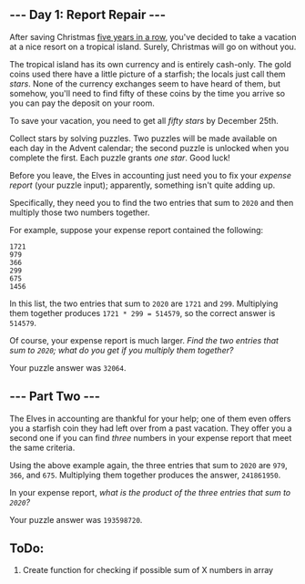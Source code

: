 
## --- Day 1: Report Repair ---

After saving Christmas [five years in a row](https://adventofcode.com/events), you've decided to take a vacation at a nice resort on a tropical island.  Surely, Christmas will go on without you.

The tropical island has its own currency and is entirely cash-only. The gold coins used there have a little picture of a starfish; the locals just call them  _stars_. None of the currency exchanges seem to have heard of them, but somehow, you'll need to find fifty of these coins by the time you arrive so you can pay the deposit on your room.

To save your vacation, you need to get all  _fifty stars_  by December 25th.

Collect stars by solving puzzles. Two puzzles will be made available on each day in the Advent calendar; the second puzzle is unlocked when you complete the first. Each puzzle grants  _one star_. Good luck!

Before you leave, the Elves in accounting just need you to fix your  _expense report_  (your puzzle input); apparently, something isn't quite adding up.

Specifically, they need you to  find the two entries that sum to  `2020`  and then multiply those two numbers together.

For example, suppose your expense report contained the following:

```
1721
979
366
299
675
1456
```

In this list, the two entries that sum to  `2020`  are  `1721`  and  `299`. Multiplying them together produces  `1721 * 299 = 514579`, so the correct answer is  `514579`.

Of course, your expense report is much larger.  _Find the two entries that sum to  `2020`; what do you get if you multiply them together?_

Your puzzle answer was  `32064`.
## --- Part Two ---

The Elves in accounting are thankful for your help; one of them even offers you a starfish coin they had left over from a past vacation. They offer you a second one if you can find  _three_  numbers in your expense report that meet the same criteria.

Using the above example again, the three entries that sum to  `2020`  are  `979`,  `366`, and  `675`. Multiplying them together produces the answer,  `241861950`.

In your expense report,  _what is the product of the three entries that sum to  `2020`?_

Your puzzle answer was  `193598720`.

## ToDo:

1. Create function for checking if possible sum of X numbers in array
